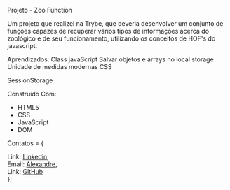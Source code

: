 Projeto - Zoo Function

Um projeto que realizei na Trybe, que deveria desenvolver um conjunto de funções capazes de recuperar vários tipos de informações acerca do zoológico e de seu funcionamento, utilizando os conceitos de HOF's do javascript.

Aprendizados:
Class javaScript
Salvar objetos e arrays no local storage
Unidade de medidas modernas CSS

SessionStorage

Construido Com:
- HTML5
- CSS
- JavaScript
- DOM


Contatos = {
    <div>
      Link: <a href="https://www.linkedin.com/in/alexandre-evangelista-souza-lima/" target="_blanck">Linkedin</a>,
    </div>
    <div>
      Email: <a href="https://mail.google.com/mail/u/0/?tab=rm&ogbl#inbox" target="_blanck">Alexandre</a>,
    </div>
    <div>
      Link: <a href="" target="_blanck">GitHub</a>
    </div>
};
